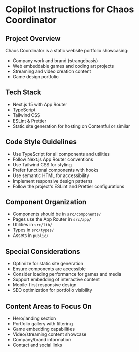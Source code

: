 # Copilot Instructions for Chaos Coordinator

<!-- Use this file to provide workspace-specific custom instructions to Copilot. For more details, visit https://code.visualstudio.com/docs/copilot/copilot-customization#_use-a-githubcopilotinstructionsmd-file -->

## Project Overview

Chaos Coordinator is a static website portfolio showcasing:

- Company work and brand (strangebasis)
- Web embeddable games and coding art projects
- Streaming and video creation content
- Game design portfolio

## Tech Stack

- Next.js 15 with App Router
- TypeScript
- Tailwind CSS
- ESLint & Prettier
- Static site generation for hosting on Contentful or similar

## Code Style Guidelines

- Use TypeScript for all components and utilities
- Follow Next.js App Router conventions
- Use Tailwind CSS for styling
- Prefer functional components with hooks
- Use semantic HTML for accessibility
- Implement responsive design patterns
- Follow the project's ESLint and Prettier configurations

## Component Organization

- Components should be in `src/components/`
- Pages use the App Router in `src/app/`
- Utilities in `src/lib/`
- Types in `src/types/`
- Assets in `public/`

## Special Considerations

- Optimize for static site generation
- Ensure components are accessible
- Consider loading performance for games and media
- Support embedding of interactive content
- Mobile-first responsive design
- SEO optimization for portfolio visibility

## Content Areas to Focus On

- Hero/landing section
- Portfolio gallery with filtering
- Game embedding capabilities
- Video/streaming content showcase
- Company/brand information
- Contact and social links
